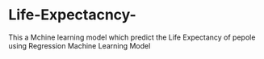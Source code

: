 # Life-Expectacncy-
This a Mchine learning model which predict the Life Expectancy of pepole using Regression Machine Learning Model
